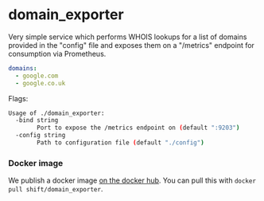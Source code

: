 # domain_exporter

Very simple service which performs WHOIS lookups for a list of domains provided in the "config" file and exposes them on a "/metrics" endpoint for consumption via Prometheus.

````yaml
domains:
  - google.com
  - google.co.uk
````

Flags:
````bash
Usage of ./domain_exporter:
  -bind string
        Port to expose the /metrics endpoint on (default ":9203")
  -config string
        Path to configuration file (default "./config")

````

### Docker image

We publish a docker image [on the docker hub](https://hub.docker.com/r/shift/domain_exporter/). You can pull this with `docker pull shift/domain_exporter`.
